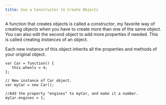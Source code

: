 ```yaml
---
title: Use a Constructor to Create Objects
---
```

A function that creates objects is called a _constructor_, my favorite way of creating objects when you have to create more than one of the same object. You can also edit the second object to add more properties if needed. This is called creating _instances_ of an object.

Each new instance of this object inherits all the properties and methods of your original object.

    var Car = function() {
       this.wheels = 4;
    };

    // New instance of Car object.
    var myCar = new Car();

    //Add the property "engines" to myCar, and make it a number.
    myCar.engines = 1;